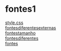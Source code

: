 # fontes1 
<a href='https://gabrielryanft.github.io/learning/cursoemvideo/htmlecss/css/fontes1/style.css/' target='_blank' rel='next'>style.css</a><br/>
<a href='https://gabrielryanft.github.io/learning/cursoemvideo/htmlecss/css/fontes1/fontesdiferentesexternas/' target='_blank' rel='next'>fontesdiferentesexternas</a><br/>
<a href='https://gabrielryanft.github.io/learning/cursoemvideo/htmlecss/css/fontes1/fontestamanho/' target='_blank' rel='next'>fontestamanho</a><br/>
<a href='https://gabrielryanft.github.io/learning/cursoemvideo/htmlecss/css/fontes1/fontesdiferentes/' target='_blank' rel='next'>fontesdiferentes</a><br/>
<a href='https://gabrielryanft.github.io/learning/cursoemvideo/htmlecss/css/fontes1/fontes/' target='_blank' rel='next'>fontes</a><br/>
